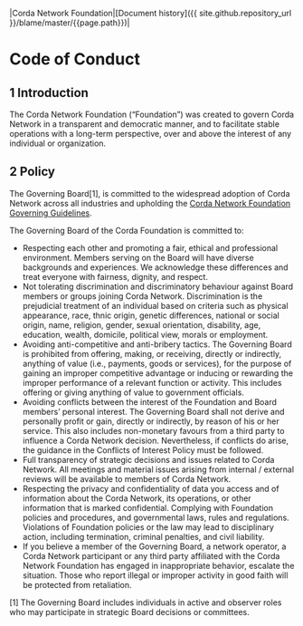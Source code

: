 |Corda Network Foundation|[Document history]({{ site.github.repository_url }}/blame/master/{{page.path}})|

Code of Conduct
===============

1 Introduction
--------------
The Corda Network Foundation (“Foundation”) was created to govern Corda Network in a transparent and democratic manner, 
and to facilitate stable operations with a long-term perspective, over and above the interest of any individual or 
organization. 

2 Policy
--------
The Governing Board[1], is committed to the widespread adoption of Corda Network across all industries and upholding 
the [Corda Network Foundation Governing Guidelines](../governance/governance-guidelines.md).  

The Governing Board of the Corda Foundation is committed to:

* Respecting each other and promoting a fair, ethical and professional environment. Members serving on the Board will 
have diverse backgrounds and experiences. We acknowledge these differences and treat everyone with fairness, dignity, 
and respect.
* Not tolerating discrimination and discriminatory behaviour against Board members or groups joining Corda Network. 
Discrimination is the prejudicial treatment of an individual based on criteria such as physical appearance, race, 
thnic origin, genetic differences, national or social origin, name, religion, gender, sexual orientation, disability, 
age, education, wealth, domicile, political view, morals or employment. 
* Avoiding anti-competitive and anti-bribery tactics. The Governing Board is prohibited from offering, making, or 
receiving, directly or indirectly, anything of value (i.e., payments, goods or services), for the purpose of gaining an 
improper competitive advantage or inducing or rewarding the improper performance of a relevant function or activity. 
This includes offering or giving anything of value to government officials.
* Avoiding conflicts between the interest of the Foundation and Board members’ personal interest. The Governing Board 
shall not derive and personally profit or gain, directly or indirectly, by reason of his or her service. This also 
includes non-monetary favours from a third party to influence a Corda Network decision. Nevertheless, if conflicts do 
arise, the guidance in the Conflicts of Interest Policy must be followed.
* Full transparency of strategic decisions and issues related to Corda Network. All meetings and material issues 
arising from internal / external reviews will be available to members of Corda Network.
* Respecting the privacy and confidentiality of data you access and of information about the Corda Network, its 
operations, or other information that is marked confidential.
Complying with Foundation policies and procedures, and governmental laws, rules and regulations. Violations of 
Foundation policies or the law may lead to disciplinary action, including termination, criminal penalties, and civil 
liability.
* If you believe a member of the Governing Board, a network operator, a Corda Network participant or any third party 
affiliated with the Corda Network Foundation has engaged in inappropriate behavior, escalate the situation. Those who 
report illegal or improper activity in good faith will be protected from retaliation.

[1] The Governing Board includes individuals in active and observer roles who may participate in strategic Board 
decisions or committees.

